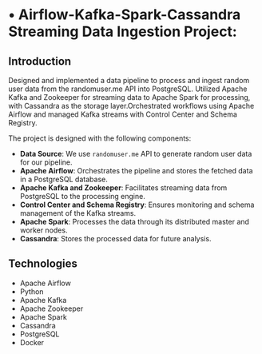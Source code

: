 # • Airflow-Kafka-Spark-Cassandra Streaming Data Ingestion Project:


## Introduction

Designed and implemented a data pipeline to process and ingest random user data from the randomuser.me API into PostgreSQL. Utilized Apache
Kafka and Zookeeper for streaming data to Apache Spark for processing, with Cassandra as the storage layer.Orchestrated workflows using Apache Airflow and managed Kafka streams with Control Center and Schema
Registry.


The project is designed with the following components:

- **Data Source**: We use `randomuser.me` API to generate random user data for our pipeline.
- **Apache Airflow**: Orchestrates the pipeline and stores the fetched data in a PostgreSQL database.
- **Apache Kafka and Zookeeper**: Facilitates streaming data from PostgreSQL to the processing engine.
- **Control Center and Schema Registry**: Ensures monitoring and schema management of the Kafka streams.
- **Apache Spark**: Processes the data through its distributed master and worker nodes.
- **Cassandra**: Stores the processed data for future analysis.


## Technologies

- Apache Airflow
- Python
- Apache Kafka
- Apache Zookeeper
- Apache Spark
- Cassandra
- PostgreSQL
- Docker

